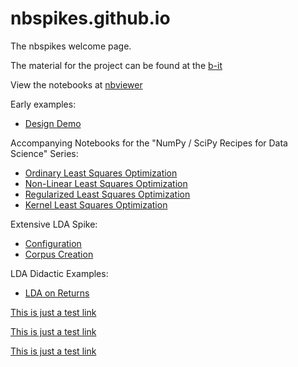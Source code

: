 # nbspikes.github.io

The nbspikes welcome page.

The material for the project can be found at the [b-it](http://www.b-it-center.de/b-it-programmes/teaching-material/p3ml/)

View the notebooks at [nbviewer](https://nbviewer.jupyter.org/github/nbspikes/)

Early examples:
  * [Design Demo](https://nbviewer.jupyter.org/github/nbspikes/style/blob/master/DesignDemo.ipynb)

Accompanying Notebooks for the "NumPy / SciPy Recipes for Data Science" Series:
  * [Ordinary Least Squares Optimization](https://nbviewer.jupyter.org/github/nbspikes/recipes/blob/master/Ordinary%20Least%20Squares%20Optimization.ipynb)
  * [Non-Linear Least Squares Optimization](https://nbviewer.jupyter.org/github/nbspikes/recipes/blob/master/Non-Linear%20Least%20Squares%20Optimization.ipynb)
  * [Regularized Least Squares Optimization](https://nbviewer.jupyter.org/github/nbspikes/recipes/blob/master/Regularized%20Least%20Squares%20Optimization.ipynb)
  * [Kernel Least Squares Optimization](https://nbviewer.jupyter.org/github/nbspikes/recipes/blob/master/Kernel%20Least%20Squares%20Optimization.ipynb)

Extensive LDA Spike:
  * [Configuration](https://nbviewer.jupyter.org/github/nbspikes/lda/blob/master/LDA%20Spike%20-%20Configuration.ipynb)
  * [Corpus Creation](https://nbviewer.jupyter.org/github/nbspikes/lda/blob/master/LDA%20Spike%200%20-%20Corpus%20Creation.ipynb)

LDA Didactic Examples:
  * [LDA on Returns](https://nbviewer.jupyter.org/github/nbspikes/lda/blob/master/LDA%20on%20Returns.ipynb)

[This is just a test link](lda)

[This is just a test link](lda.md)

[This is just a test link](lda.html)

